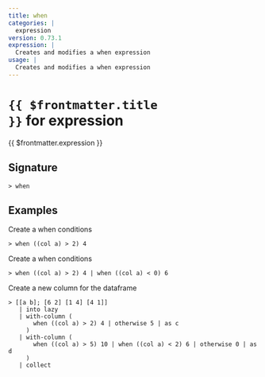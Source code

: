```yaml
---
title: when
categories: |
  expression
version: 0.73.1
expression: |
  Creates and modifies a when expression
usage: |
  Creates and modifies a when expression
---
```


# <code>{{ $frontmatter.title }}</code> for expression

<div class='command-title'>{{ $frontmatter.expression }}</div>

## Signature

```> when ```

## Examples

Create a when conditions
```shell
> when ((col a) > 2) 4
```

Create a when conditions
```shell
> when ((col a) > 2) 4 | when ((col a) < 0) 6
```

Create a new column for the dataframe
```shell
> [[a b]; [6 2] [1 4] [4 1]]
   | into lazy
   | with-column (
       when ((col a) > 2) 4 | otherwise 5 | as c
     )
   | with-column (
       when ((col a) > 5) 10 | when ((col a) < 2) 6 | otherwise 0 | as d
     )
   | collect
```
